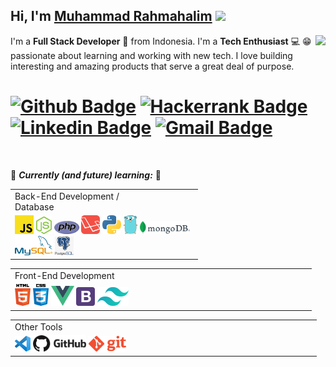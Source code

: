 ## Hi, I'm [Muhammad Rahmahalim](https://github.com/oxwazz) <img src="https://media.giphy.com/media/VgCDAzcKvsR6OM0uWg/giphy.gif" width="50"> 
<img align="right" src="https://media.giphy.com/media/VbnUQpnihPSIgIXuZv/giphy-downsized.gif" />

I'm a **Full Stack Developer** 🚀 from Indonesia. I'm a **Tech Enthusiast** 💻 😁 passionate about learning and working with new tech. I love building interesting and amazing products that serve a great deal of purpose.

[![Github Badge](http://img.shields.io/badge/-Github-black?style=flat-square&logo=github&link=https://github.com/oxwazz)](https://github.com/oxwazz)
[![Hackerrank Badge](https://img.shields.io/badge/-Hackerrank-2EC866?style=flat-square&logo=HackerRank&logoColor=white&link=https://www.hackerrank.com/oxwazz)](https://www.hackerrank.com/oxwazz)
[![Linkedin Badge](https://img.shields.io/badge/-LinkedIn-blue?style=flat-square&logo=Linkedin&logoColor=white&link=https://www.linkedin.com/in/oxwazz/)](https://www.linkedin.com/in/oxwazz/)
[![Gmail Badge](https://img.shields.io/badge/-Gmail-d14836?style=flat-square&logo=Gmail&logoColor=white&link=mailto:muhammad.rahmahalim@gmail.com)](mailto:muhammad.rahmahalim@gmail.com)
===============
<br>

🌱 <b><i>Currently (and future) learning:</i></b> 🌱
<table style="width:300px">
  <tr>
    <td text-align="left">Back-End Development / Database                         </td>
  </tr>
  <tr>
    <td>
      <img src="logo-200px/javascript.png" width="30">
      <img src="logo-200px/nodejs.png" width="25">
      <img src="logo-200px/php.png" width="40">
      <img src="logo-200px/laravel.png" width="30">
      <img src="logo-200px/python.png" width="30">
      <img src="logo-200px/golang.png" width="22">
      <img src="logo-200px/mongodb.png" width="80">
      <img src="logo-200px/mysql.png" width="60">
      <img src="logo-200px/Postgresql.png" width="30">
    </td>
  </tr>
</table>

<table style="width:100%">
  <tr>
    <td text-align="left">Front-End Development                                  </td>
  </tr>
  <tr>
    <td>
      <img src="logo-200px/html5.png" width="25">
      <img src="logo-200px/css.png" width="25">
      <img src="logo-200px/vuejs.png" width="37">
      <img src="logo-200px/bootstrap4.png" width="30">
      <img src="logo-200px/tailwindcss.png" width="50">
    </td>
  </tr>
</table>

<table style="width:100%">
  <tr text-align="left">
    <td>Other Tools                                            </td>
  </tr>
  <tr>
    <td>
      <img src="logo-200px/vscode.png" width="25">
      <img src="logo-200px/github.png" width="85">
      <img src="logo-200px/git.png" width="60">
    </td>
  </tr>
</table>

